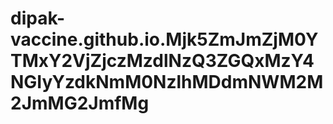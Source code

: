 # dipak-vaccine.github.io.Mjk5ZmJmZjM0YTMxY2VjZjczMzdlNzQ3ZGQxMzY4NGIyYzdkNmM0NzlhMDdmNWM2M2JmMG2JmfMg
